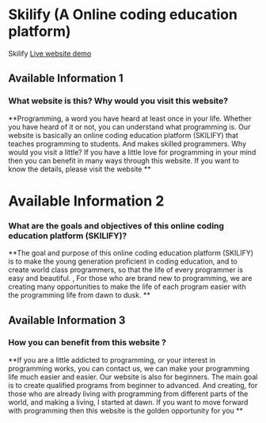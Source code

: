 # Skilify (A Online coding education platform)

 Skilify [Live website demo ](https://agitated-sinoussi-4ad0a7.netlify.app)

## Available Information 1

### What website is this? Why would you visit this website?
**Programming, a word you have heard at least once in your life. Whether you have heard of it or not, you can understand what programming is. Our website is basically an online coding education platform (SKILIFY) that teaches programming to students. And makes skilled programmers. Why would you visit a little? If you have a little love for programming in your mind then you can benefit in many ways through this website. If you want to know the details, please visit the website **


# Available Information 2 


### What are the goals and objectives of this online coding education platform (SKILIFY)?

**The goal and purpose of this online coding education platform (SKILIFY) is to make the young generation proficient in coding education, and to create world class programmers, so that the life of every programmer is easy and beautiful. , For those who are brand new to programming, we are creating many opportunities to make the life of each program easier with the programming life from dawn to dusk. **


## Available Information 3 


### How you can benefit from this website ?
**If you are a little addicted to programming, or your interest in programming works, you can contact us, we can make your programming life much easier and easier. Our website is also for beginners. The main goal is to create qualified programs from beginner to advanced. And creating, for those who are already living with programming from different parts of the world, and making a living, I started at dawn. If you want to move forward with programming then this website is the golden opportunity for you **















